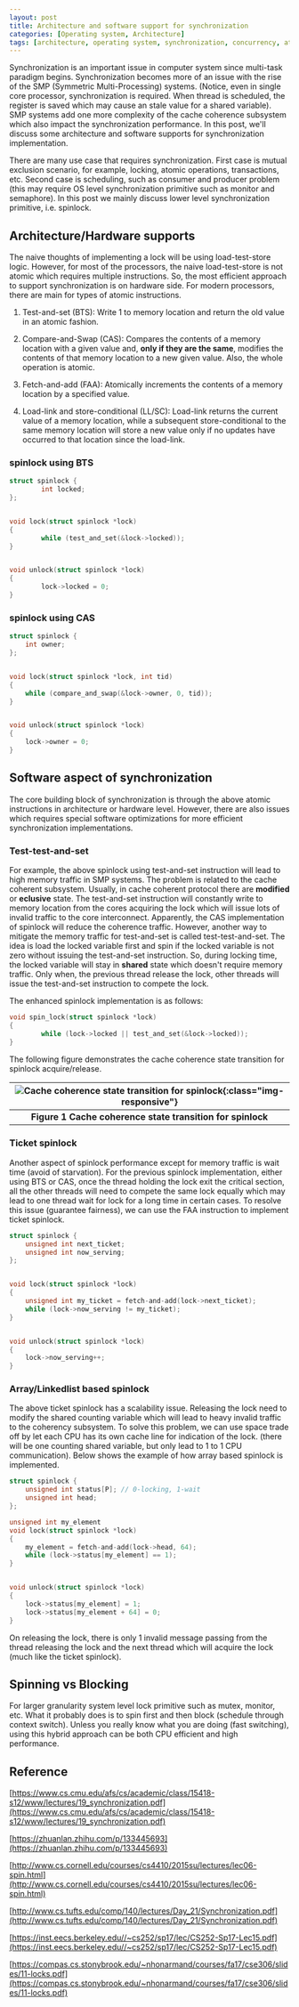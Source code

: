 ```yaml
---
layout: post
title: Architecture and software support for synchronization
categories: [Operating system, Architecture]
tags: [architecture, operating system, synchronization, concurrency, atomic instructions]
---
```



Synchronization is an important issue in computer system since multi-task paradigm begins. Synchronization becomes more of an issue with the rise of the SMP (Symmetric Multi-Processing) systems. (Notice, even in single core processor, synchronization is required. When thread is scheduled, the register is saved which may cause an stale value for a shared variable).  SMP systems add one more complexity of the cache coherence subsystem which also impact the synchronization performance.  In this post, we'll discuss some architecture and software supports for synchronization implementation.

There are many use case that requires synchronization. First case is mutual exclusion scenario, for example, locking, atomic operations, transactions, etc. Second case is scheduling, such as consumer and producer problem (this may require OS level synchronization primitive such as monitor and semaphore). In this post we mainly discuss lower level synchronization primitive, i.e. spinlock.

## Architecture/Hardware supports

The naive thoughts of implementing a lock will be using load-test-store logic. However, for most of the processors, the naive load-test-store is not atomic which requires multiple instructions. So, the most efficient approach to support synchronization is on hardware side. For modern processors, there are main for types of atomic instructions.

1. Test-and-set (BTS): Write 1 to memory location and return the old value in an atomic fashion.  

2. Compare-and-Swap (CAS): Compares the contents of a memory location with a given value and, **only if they are the same**, modifies the contents of that memory location to a new given value. Also, the whole operation is atomic.

3. Fetch-and-add (FAA): Atomically increments the contents of a memory location by a specified value.

4. Load-link and store-conditional (LL/SC): Load-link returns the current value of a memory location, while a subsequent store-conditional to the same memory location will store a new value only if no updates have occurred to that location since the load-link.

### spinlock using BTS

```c
struct spinlock {
        int locked;
};


void lock(struct spinlock *lock)
{
        while (test_and_set(&lock->locked));
}


void unlock(struct spinlock *lock)
{
        lock->locked = 0;
}
```

### spinlock using CAS

```c
struct spinlock {
    int owner;
};


void lock(struct spinlock *lock, int tid)
{
    while (compare_and_swap(&lock->owner, 0, tid));
}


void unlock(struct spinlock *lock)
{
    lock->owner = 0;
}
```

## Software aspect of synchronization

The core building block of synchronization is through the above atomic instructions in architecture or hardware level. However, there are also issues which requires special software optimizations for more efficient synchronization implementations.

### Test-test-and-set

For example, the above spinlock using test-and-set instruction will lead to high memory traffic in SMP systems. The problem is related to the cache coherent subsystem. Usually, in cache coherent protocol there are **modified** or **eclusive** state. The test-and-set instruction will constantly write to memory location from the cores acquiring the lock which will issue lots of invalid traffic to the core interconnect. Apparently, the CAS implementation of spinlock will reduce the coherence traffic.  However, another way to mitigate the memory traffic for test-and-set is called test-test-and-set. The idea is load the locked variable first and spin if the locked variable is not zero without issuing the test-and-set instruction. So, during locking time, the locked variable will stay in **shared** state which doesn't require memory traffic. Only when, the previous thread release the lock, other threads will issue the test-and-set instruction to compete the lock.

The enhanced spinlock implementation is as follows:

```c
void spin_lock(struct spinlock *lock)
{
        while (lock->locked || test_and_set(&lock->locked));
}
```

The following figure demonstrates the cache coherence state transition for spinlock acquire/release.

|![Cache coherence state transition for spinlock](/post_imgs/spinlock_coherence_state.jpg){:class="img-responsive"}|
|:--:|
| **Figure 1 Cache coherence state transition for spinlock** |

### Ticket spinlock

Another aspect of spinlock performance except for memory traffic is wait time (avoid of starvation). For the previous spinlock implementation, either using BTS or CAS, once the thread holding the lock exit the critical section, all the other threads will need to compete the same lock equally which may lead to one thread wait for lock for a long time in certain cases. To resolve this issue (guarantee fairness), we can use the FAA instruction to implement ticket spinlock.

```c
struct spinlock {
    unsigned int next_ticket;
    unsigned int now_serving;
};


void lock(struct spinlock *lock)
{
    unsigned int my_ticket = fetch-and-add(lock->next_ticket);
    while (lock->now_serving != my_ticket);
}


void unlock(struct spinlock *lock)
{
    lock->now_serving++;
}
```

### Array/Linkedlist based spinlock

The above ticket spinlock has a scalability issue. Releasing the lock need to modify the shared counting variable which will lead to heavy invalid traffic to the coherency subsystem. To solve this problem, we can use space trade off by let each CPU has its own cache line for indication of the lock. (there will be one counting shared variable, but only lead to 1 to 1 CPU communication). Below shows the example of how array based spinlock is implemented.

```c
struct spinlock {
    unsigned int status[P]; // 0-locking, 1-wait
    unsigned int head;
};

unsigned int my_element
void lock(struct spinlock *lock)
{
    my_element = fetch-and-add(lock->head, 64);
    while (lock->status[my_element] == 1);
}


void unlock(struct spinlock *lock)
{
    lock->status[my_element] = 1;
    lock->status[my_element + 64] = 0;
}
```

On releasing the lock, there is only 1 invalid message passing from the thread releasing the lock and the next thread which will acquire the lock (much like the ticket spinlock).

## Spinning vs Blocking

For larger granularity system level lock primitive such as mutex, monitor, etc. What it probably does is to spin first and then block (schedule through context switch). Unless you really know what you are doing (fast switching), using this hybrid approach can be both CPU efficient and high performance.

## Reference

[https://www.cs.cmu.edu/afs/cs/academic/class/15418-s12/www/lectures/19_synchronization.pdf](https://www.cs.cmu.edu/afs/cs/academic/class/15418-s12/www/lectures/19_synchronization.pdf)

[https://zhuanlan.zhihu.com/p/133445693](https://zhuanlan.zhihu.com/p/133445693)

[http://www.cs.cornell.edu/courses/cs4410/2015su/lectures/lec06-spin.html](http://www.cs.cornell.edu/courses/cs4410/2015su/lectures/lec06-spin.html)

[http://www.cs.tufts.edu/comp/140/lectures/Day_21/Synchronization.pdf](http://www.cs.tufts.edu/comp/140/lectures/Day_21/Synchronization.pdf)

[https://inst.eecs.berkeley.edu//~cs252/sp17/lec/CS252-Sp17-Lec15.pdf](https://inst.eecs.berkeley.edu//~cs252/sp17/lec/CS252-Sp17-Lec15.pdf)

[https://compas.cs.stonybrook.edu/~nhonarmand/courses/fa17/cse306/slides/11-locks.pdf](https://compas.cs.stonybrook.edu/~nhonarmand/courses/fa17/cse306/slides/11-locks.pdf)